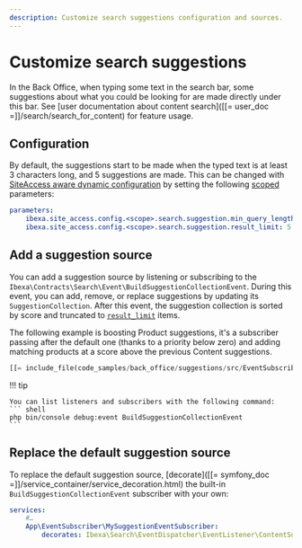 ```yaml
---
description: Customize search suggestions configuration and sources.
---
```


# Customize search suggestions

In the Back Office, when typing some text in the search bar, some suggestions about what you could be looking for are made directly under this bar. See [user documentation about content search]([[= user_doc =]]/search/search_for_content) for feature usage.

## Configuration

By default, the suggestions start to be made when the typed text is at least 3 characters long, and 5 suggestions are made.
This can be changed with [SiteAccess aware dynamic configuration](dynamic_configuration.md) by setting the following [scoped](multisite_configuration.md#scope) parameters:

```yaml
parameters:
    ibexa.site_access.config.<scope>.search.suggestion.min_query_length: 3
    ibexa.site_access.config.<scope>.search.suggestion.result_limit: 5
```

## Add a suggestion source

You can add a suggestion source by listening or subscribing to the `Ibexa\Contracts\Search\Event\BuildSuggestionCollectionEvent`.
During this event, you can add, remove, or replace suggestions by updating its `SuggestionCollection`. After this event, the suggestion collection is sorted by score and truncated to [`result_limit`](#configuration) items.

The following example is boosting Product suggestions, it's a subscriber passing after the default one (thanks to a priority below zero) and adding matching products at a score above the previous Content suggestions.

``` php
[[= include_file(code_samples/back_office/suggestions/src/EventSubscriber/MySuggestionEventSubscriber.php) =]]
```

!!! tip

    You can list listeners and subscribers with the following command:
    ``` shell
    php bin/console debug:event BuildSuggestionCollectionEvent
    ```

## Replace the default suggestion source

To replace the default suggestion source, [decorate]([[= symfony_doc =]]/service_container/service_decoration.html) the built-in `BuildSuggestionCollectionEvent` subscriber with your own:

```yaml
services:
    #…
    App\EventSubscriber\MySuggestionEventSubscriber:
        decorates: Ibexa\Search\EventDispatcher\EventListener\ContentSuggestionSubscriber
```
